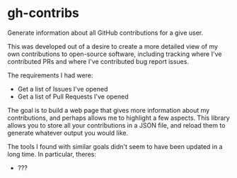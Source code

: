 # gh-contribs

Generate information about all GitHub contributions for a give user.

This was developed out of a desire to create a more detailed view of my own
contributions to open-source software, including tracking where I've
contributed PRs and where I've contributed bug report issues.

The requirements I had were:

* Get a list of Issues I've opened
* Get a list of Pull Requests I've opened

The goal is to build a web page that gives more information about my
contributions, and perhaps allows me to highlight a few aspects. This library
allows you to store all your contributions in a JSON file, and reload them to
generate whatever output you would like.

The tools I found with similar goals didn't seem to have been updated in a long
time. In particular, theres:

* ???
